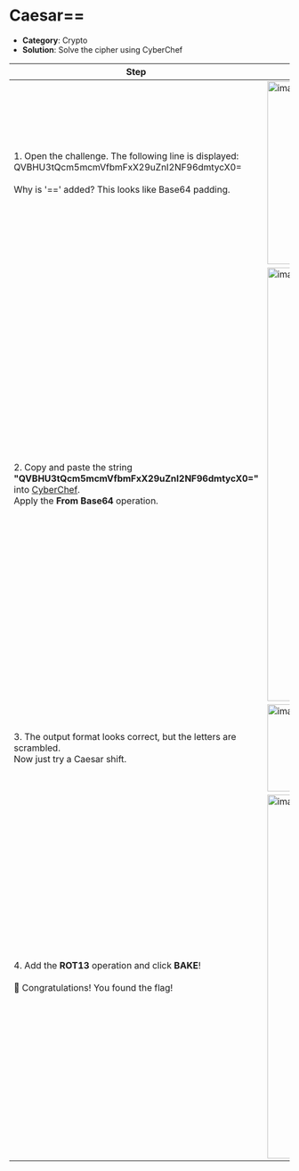 # Caesar==

- **Category**: Crypto  
- **Solution**: Solve the cipher using CyberChef

| Step | Screenshot |
|------|------------|
|1. Open the challenge. The following line is displayed:<br>QVBHU3tQcm5mcmVfbmFxX29uZnI2NF96dmtycX0=<br><br>Why is '==' added? This looks like Base64 padding.|<img width="621" height="328" alt="image" src="https://github.com/user-attachments/assets/7faabb39-578b-47fa-aa01-be771618aef0" />|
|2. Copy and paste the string **"QVBHU3tQcm5mcmVfbmFxX29uZnI2NF96dmtycX0="** into [CyberChef](https://gchq.github.io/CyberChef/).<br>Apply the **From Base64** operation. |<img width="1676" height="777" alt="image" src="https://github.com/user-attachments/assets/2950268a-20c1-41aa-a1ec-a08e547e0418" />|
|3. The output format looks correct, but the letters are scrambled.<br>Now just try a Caesar shift. |<img width="378" height="156" alt="image" src="https://github.com/user-attachments/assets/107e3185-8ef9-4540-9ed0-62ffacf8cce5" />|
|4. Add the **ROT13** operation and click **BAKE**!<br><br>🎉 Congratulations! You found the flag! |<img width="1206" height="652" alt="image" src="https://github.com/user-attachments/assets/227492d5-fb85-4390-9939-20a20966b002" />|
